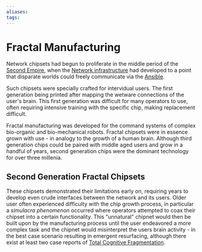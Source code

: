 ```yaml
---
aliases:
tags:
---
```


# Fractal Manufacturing

Network chipsets had begun to proliferate in the middle period of the [Second Empire](../../Organisation/second-empire.md), when the [Network infrastructure](./the-network.md) had developed to a point that disparate worlds could freely communicate via the [Ansible](superluminal-communication.md).  

Such chipsets were specially crafted for intervidual users. The first generation being printed after mapping the wetware connections of the user's brain. This first generation was difficult for many operators to use, often requiring intensive training with the specific chip, making replacement difficult.

Fractal manufacturing was developed for the command systems of complex bio-organic and bio-mechanical robots. Fractal chipsets were in essence grown with use - in analogy to the growth of a human brain. Although third generation chips could be paired with middle aged users and grow in a handful of years, second generation chips were the dominant technology for over three millenia.

## Second Generation Fractal Chipsets  

These chipsets demonstrated their limitations early on, requiring years to develop even crude interfaces between the network and its users. Older user often experienced difficulty with the chip growth process, in particular a *simulacra phenomenon* occurred where operators attempted to coax their chipset into a certain functionality. This "unnatural" chipnet would then be built upon by the manufacturing process until the user endeavored a more complex task and the chipnet would misinterpret the users brain activity - in the best case scenario resulting in emergent resurfacing, although there exist at least two case reports of [Total Cognitive Fragmentation](./cognitive-fragmentation.md).